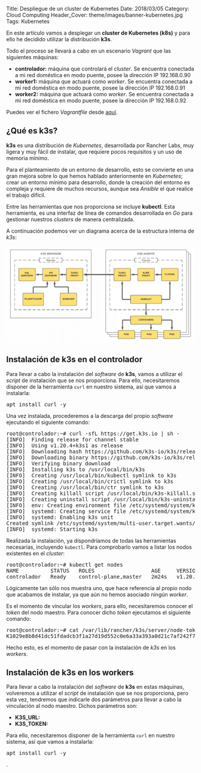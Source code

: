 Title: Despliegue de un cluster de Kubernetes
Date: 2018/03/05
Category: Cloud Computing
Header_Cover: theme/images/banner-kubernetes.jpg
Tags: Kubernetes

En este artículo vamos a desplegar un **cluster de Kubernetes (k8s)** y para ello he decidido utilizar la distribución **k3s**.

Todo el proceso se llevará a cabo en un escenario *Vagrant* que las siguientes máquinas:

- **controlador:** máquina que controlará el *cluster*. Se encuentra conectada a mi red doméstica en modo puente, posee la dirección IP 192.168.0.90
- **worker1:** máquina que actuará como *worker*. Se encuentra conectada a mi red doméstica en modo puente, posee la dirección IP 192.168.0.91
- **worker2:** máquina que actuará como *worker*. Se encuentra conectada a mi red doméstica en modo puente, posee la dirección IP 192.168.0.92

Puedes ver el fichero *Vagrantfile* desde [aquí](images/hlc_despliegue_de_un_cluster_de_kubernetes/Vagrantfile.txt).


## ¿Qué es k3s?

**k3s** es una distribución de *Kubernetes*, desarrollada por Rancher Labs, muy ligera y muy fácil de instalar, que requiere pocos requisitos y un uso de memoria mínimo.

Para el planteamiento de un entorno de desarrollo, esto se convierte en una gran mejora sobre lo que hemos hablado anteriormente en *Kubernetes*; crear un entorno mínimo para desarrollo, donde la creación del entorno es compleja y requiere de muchos recursos, aunque sea *Ansible* el que realice el trabajo difícil.

Entre las herramientas que nos proporciona se incluye **kubectl**. Esta herramienta, es una interfaz de línea de comandos desarrollada en *Go* para gestionar nuestros *clusters* de manera centralizada.

A continuación podemos ver un diagrama acerca de la estructura interna de *k3s*:

![.](images/hlc_despliegue_de_un_cluster_de_kubernetes/estructurainterna.png)


## Instalación de k3s en el controlador

Para llevar a cabo la instalación del *software* de **k3s**, vamos a utilizar el *script* de instalación que se nos proporciona. Para ello, necesitaremos disponer de la herramienta `curl` en nuestro sistema, así que vamos a instalarla:

<pre>
apt install curl -y
</pre>

Una vez instalada, procederemos a la descarga del propio *software* ejecutando el siguiente comando:

<pre>
root@controlador:~# curl -sfL https://get.k3s.io | sh -
[INFO]  Finding release for channel stable
[INFO]  Using v1.20.4+k3s1 as release
[INFO]  Downloading hash https://github.com/k3s-io/k3s/releases/download/v1.20.4+k3s1/sha256sum-amd64.txt
[INFO]  Downloading binary https://github.com/k3s-io/k3s/releases/download/v1.20.4+k3s1/k3s
[INFO]  Verifying binary download
[INFO]  Installing k3s to /usr/local/bin/k3s
[INFO]  Creating /usr/local/bin/kubectl symlink to k3s
[INFO]  Creating /usr/local/bin/crictl symlink to k3s
[INFO]  Creating /usr/local/bin/ctr symlink to k3s
[INFO]  Creating killall script /usr/local/bin/k3s-killall.sh
[INFO]  Creating uninstall script /usr/local/bin/k3s-uninstall.sh
[INFO]  env: Creating environment file /etc/systemd/system/k3s.service.env
[INFO]  systemd: Creating service file /etc/systemd/system/k3s.service
[INFO]  systemd: Enabling k3s unit
Created symlink /etc/systemd/system/multi-user.target.wants/k3s.service → /etc/systemd/system/k3s.service.
[INFO]  systemd: Starting k3s
</pre>

Realizada la instalación, ya dispondríamos de todas las herramientas necesarias, incluyendo `kubectl`. Para comprobarlo vamos a listar los nodos existentes en el *cluster*:

<pre>
root@controlador:~# kubectl get nodes
NAME          STATUS   ROLES                  AGE     VERSION
controlador   Ready    control-plane,master   2m24s   v1.20.4+k3s1
</pre>

Lógicamente tan sólo nos muestra uno, que hace referencia al propio nodo que acabamos de instalar, ya que aún no hemos asociado ningún *worker*.

Es el momento de vincular los *workers*, para ello, necesitaremos conocer el *token* del nodo maestro. Para conocer dicho *token* ejecutamos el siguiente comando:

<pre>
root@controlador:~# cat /var/lib/rancher/k3s/server/node-token
K1029e8b8d41dc51fdadcb3f1a27d19d552c0e6a33a393a0d21c7af242f7493fd5c::server:43add1f59252e7f700f6840d3dd9a700
</pre>

Hecho esto, es el momento de pasar con la instalación de *k3s* en los *workers*.


## Instalación de k3s en los workers

Para llevar a cabo la instalación del *software* de **k3s** en estas máquinas, volveremos a utilizar el *script* de instalación que se nos proporciona, pero esta vez, tendremos que indicarle dos parámetros para llevar a cabo la vinculación al nodo maestro. Dichos parámetros son:

- **K3S_URL:**
- **K3S_TOKEN:**


Para ello, necesitaremos disponer de la herramienta `curl` en nuestro sistema, así que vamos a instalarla:

<pre>
apt install curl -y
</pre>































.
